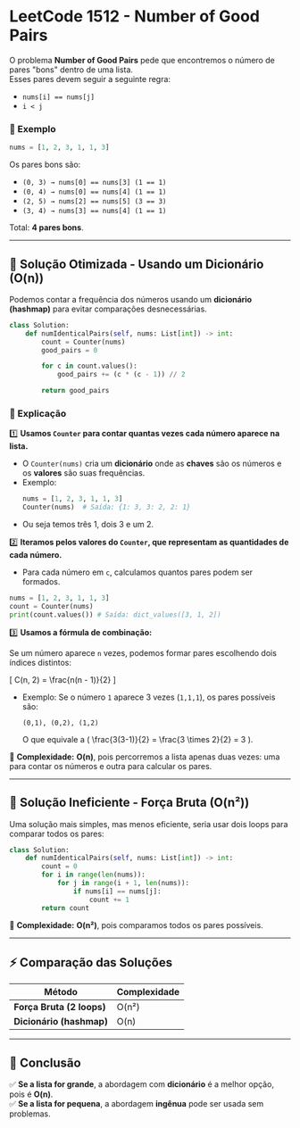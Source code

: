 # LeetCode 1512 - Number of Good Pairs

O problema **Number of Good Pairs** pede que encontremos o número de pares "bons" dentro de uma lista.  
Esses pares devem seguir a seguinte regra:
- `nums[i] == nums[j]`  
- `i < j`  

### 📌 Exemplo
```python
nums = [1, 2, 3, 1, 1, 3]
```
Os pares bons são:
- `(0, 3) → nums[0] == nums[3] (1 == 1)`
- `(0, 4) → nums[0] == nums[4] (1 == 1)`
- `(2, 5) → nums[2] == nums[5] (3 == 3)`
- `(3, 4) → nums[3] == nums[4] (1 == 1)`

Total: **4 pares bons**.

---

## 🚀 Solução Otimizada - Usando um Dicionário (**O(n)**)
Podemos contar a frequência dos números usando um **dicionário (hashmap)** para evitar comparações desnecessárias.

```python
class Solution:
    def numIdenticalPairs(self, nums: List[int]) -> int:
        count = Counter(nums)
        good_pairs = 0

        for c in count.values():
            good_pairs += (c * (c - 1)) // 2

        return good_pairs
```

### 🔎 Explicação
1️⃣ **Usamos `Counter` para contar quantas vezes cada número aparece na lista.**  
   - O `Counter(nums)` cria um **dicionário** onde as **chaves** são os números e os **valores** são suas frequências.  
   - Exemplo:
     ```python
     nums = [1, 2, 3, 1, 1, 3]
     Counter(nums)  # Saída: {1: 3, 3: 2, 2: 1}
     ```
   - Ou seja temos três 1, dois 3 e um 2.

2️⃣ **Iteramos pelos valores do `Counter`, que representam as quantidades de cada número.**  
   - Para cada número em `c`, calculamos quantos pares podem ser formados.
   ```python
   nums = [1, 2, 3, 1, 1, 3]
   count = Counter(nums)
   print(count.values()) # Saída: dict_values([3, 1, 2])
   ```
   
3️⃣ **Usamos a fórmula de combinação:**  
   
   Se um número aparece `n` vezes, podemos formar pares escolhendo dois índices distintos:
   
   \[
   C(n, 2) = \frac{n(n - 1)}{2}
   \]
   
   - Exemplo: Se o número `1` aparece 3 vezes (`1,1,1`), os pares possíveis são:
     ```
     (0,1), (0,2), (1,2)
     ```
     O que equivale a \( \frac{3(3-1)}{2} = \frac{3 \times 2}{2} = 3 \).

🔹 **Complexidade:** **O(n)**, pois percorremos a lista apenas duas vezes: uma para contar os números e outra para calcular os pares.

---

## 🐌 Solução Ineficiente - Força Bruta (**O(n²)**)
Uma solução mais simples, mas menos eficiente, seria usar dois loops para comparar todos os pares:

```python
class Solution:
    def numIdenticalPairs(self, nums: List[int]) -> int:
        count = 0
        for i in range(len(nums)):
            for j in range(i + 1, len(nums)):
                if nums[i] == nums[j]:
                    count += 1
        return count
```

🔹 **Complexidade:** **O(n²)**, pois comparamos todos os pares possíveis.

---

## ⚡ Comparação das Soluções

| Método | Complexidade |
|--------|-------------|
| **Força Bruta (2 loops)** | O(n²) |
| **Dicionário (hashmap)** | O(n) |

---

## 🎯 Conclusão
✅ **Se a lista for grande**, a abordagem com **dicionário** é a melhor opção, pois é **O(n)**.  
✅ **Se a lista for pequena**, a abordagem **ingênua** pode ser usada sem problemas.  

